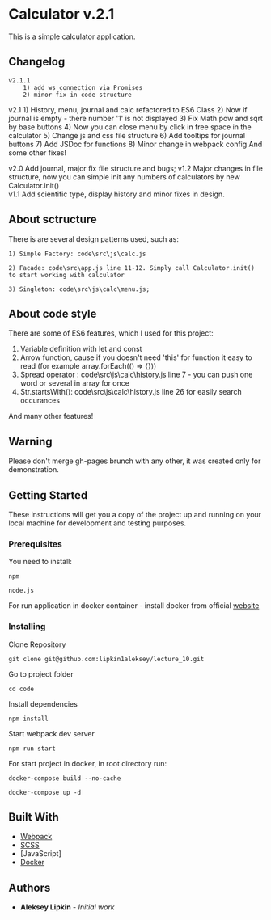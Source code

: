 # Calculator v.2.1

This is a simple calculator application.

## Changelog
```
v2.1.1
    1) add ws connection via Promises
    2) minor fix in code structure
```
v2.1 
    1) History, menu, journal and calc refactored to ES6 Class
    2) Now if journal is empty - there number '1' is not displayed
    3) Fix Math.pow and sqrt by base buttons
    4) Now you can close menu by click in free space in the calculator
    5) Change js and css file structure
    6) Add tooltips for journal buttons
    7) Add JSDoc for functions
    8) Minor change in webpack config
    And some other fixes!

v2.0 Add journal, major fix file structure and bugs;
v1.2 Major changes in file structure, now you can simple init any numbers of calculators by new Calculator.init()  
v1.1 Add scientific type, display history and minor fixes in design.

## About sctructure

There is are several design patterns used, such as:
```
1) Simple Factory: code\src\js\calc.js
```
```
2) Facade: code\src\app.js line 11-12. Simply call Calculator.init() to start working with calculator
```
```
3) Singleton: code\src\js\calc\menu.js; 
```

## About code style

There are some of ES6 features, which I used for this project:

1) Variable definition with let and const
2) Arrow function, cause if you doesn't need 'this' for function it easy to read (for example array.forEach(() => {}))
3) Spread operator : code\src\js\calc\history.js line 7 - you can push one word or several in array for once
4) Str.startsWith():  code\src\js\calc\history.js line 26 for easily search occurances

And many other features!

## Warning

Please don't merge gh-pages brunch with any other, it was created only for demonstration.

## Getting Started

These instructions will get you a copy of the project up and running on your local machine for development and testing purposes.

### Prerequisites

You need to install:

```
npm
```
```
node.js
```
For run application in docker container - install docker from official [website](https://www.docker.com/)

### Installing

Clone Repository

```
git clone git@github.com:lipkin1aleksey/lecture_10.git
```
Go to project folder
```
cd code
```
Install dependencies
```
npm install
```
Start webpack dev server
```
npm run start
```
For start project in docker, in root directory run:
```
docker-compose build --no-cache
```
```
docker-compose up -d
```
## Built With

* [Webpack](https://webpack.js.org/)
* [SCSS](https://sass-lang.com/)
* [JavaScript]
* [Docker](https://www.docker.com/)
## Authors

* **Aleksey Lipkin** - *Initial work*